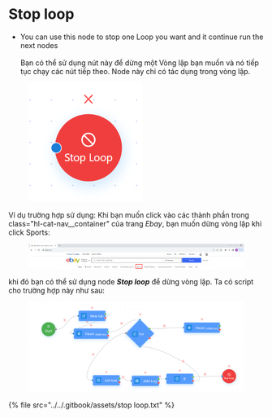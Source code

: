 # Stop loop

* You can use this node to stop one Loop you want and it continue run the next nodes \
  \
  Bạn có thể sử dụng nút này để dừng một Vòng lặp bạn muốn và nó tiếp tục chạy các nút tiếp theo. Node này chỉ có tác dụng trong vòng lặp.

<figure><img src="../../.gitbook/assets/Capture (25).PNG" alt=""><figcaption></figcaption></figure>

Ví dụ trường hợp sử dụng: Khi bạn muốn click vào các thành phần trong class="hl-cat-nav\_\_container" của trang _Ebay_, bạn muốn dừng vòng lặp khi click Sports:

<figure><img src="../../.gitbook/assets/image (1) (1).png" alt=""><figcaption></figcaption></figure>

&#x20;khi đó bạn có thể sử dụng node _**Stop loop**_ để dừng vòng lặp. Ta có script cho trường hợp này như sau:

<figure><img src="../../.gitbook/assets/image (3).png" alt=""><figcaption></figcaption></figure>

{% file src="../../.gitbook/assets/stop loop.txt" %}
